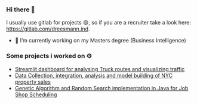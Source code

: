 ### Hi there 👋

I usually use gitlab for projects 😄, so if you are a recruiter take a look here: https://gitlab.com/dreesmann.ind.

- 🔭 I’m currently working on my Masters degree (Business Intelligence)


### Some projects i worked on ⚙
- [Streamlit dashboard for analysing Truck routes and visualizing traffic](https://gitlab.com/dreesmann.ind/traffic-risk-assessment)
- [Data Collection, integration, analysis and model building of NYC property sales](https://gitlab.com/dreesmann.ind/nyc-housing-data) 
- [Genetic Algorithm and Random Search implementation in Java for Job Shop Scheduling](https://gitlab.com/dreesmann.ind/job-shop-scheduling)
<!--
**DeemanOne/DeemanOne** is a ✨ _special_ ✨ repository because its `README.md` (this file) appears on your GitHub profile.

Here are some ideas to get you started:

- 🌱 I’m currently learning ...
- 👯 I’m looking to collaborate on ...
- 🤔 I’m looking for help with ...
- 💬 Ask me about ...
- 📫 How to reach me: ...
- ⚡ Fun fact: ...
-->

